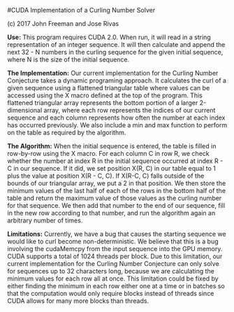 #CUDA Implementation of a Curling Number Solver

(c) 2017 John Freeman and Jose Rivas

<b>Use:</b>
This program requires CUDA 2.0. When run, it will read in a string representation of an integer sequence. It will then calculate and append the next 32 - N numbers in the curling sequence for the given initial sequence, where N is the size of the initial sequence.

<b>The Implementation:</b>
Our current implementation for the Curling Number Conjecture takes a dynamic programing approach. It calculates the curl of a given sequence using a flattened triangular table where values can be accessed using the X macro defined at the top of the program. This flattened triangular array represents the bottom portion of a larger 2-dimensional array, where each row represents the indices of our current sequence and each column represents how often the number at each index has occurred previously. We also include a min and max function to perform on the table as required by the algorithm.

<b>The Algorithm:</b>
When the initial sequence is entered, the table is filled in row-by-row using the X macro. For each column C in row R, we check whether the number at index R in the initial sequence occurred at index R - C in our sequence. If it did, we set position X(R, C) in our table equal to 1 plus the value at position X(R - C, C). If X(R-C, C) falls outside of the bounds of our triangular array, we put a 2 in that position. We then store the minimum values of the last half of each of the rows in the bottom half of the table and return the maximum value of those values as the curling number for that sequence. We then add that number to the end of our sequence, fill in the new row according to that number, and run the algorithm again an arbitrary number of times.

<b>Limitations:</b>
Currently, we have a bug that causes the starting sequence we would like to curl become non-deterministic. We believe that this is a bug involving the cudaMemcpy from the input sequence into the GPU memory.
CUDA supports a total of 1024 threads per block. Due to this limitation, our current implementation for the Curling Number Conjecture can only solve for sequences up to 32 characters long, because we are calculating the minimum values for each row all at once. This limitation could be fixed by either finding the minimum in each row either one at a time or in batches so that the computation would only require blocks instead of threads since CUDA allows for many more blocks than threads.
